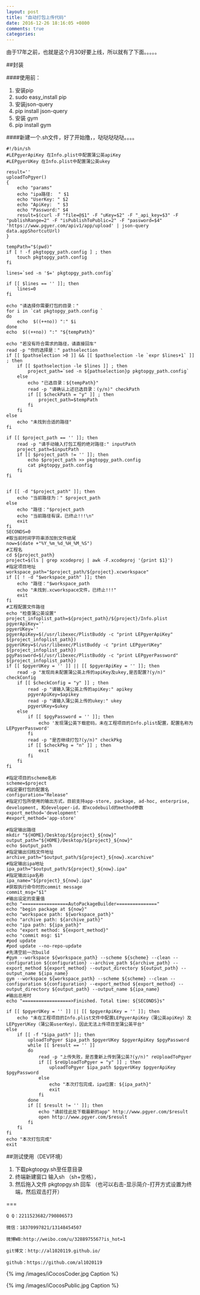 ```yaml
---
layout: post
title: "自动打包上传代码"
date: 2016-12-26 18:16:05 +0800
comments: true
categories: 
---
```


由于17年之前，也就是这个月30好要上线，所以就有了下面。。。。。

##封装


####使用前：

1. 安装pip
2. sudo easy_install pip
3. 安装json-query
4. pip install json-query
5. 安装 gym
6. pip install gym


<!--more-->



####新建一个.sh文件，好了开始撸，，哒哒哒哒哒。。。。
	
	#!/bin/sh
	#LEPgyerApiKey 在Info.plist中配置蒲公英apiKey
	#LEPgyerUKey 在Info.plist中配置蒲公英ukey
	
	result=''
	uploadToPgyer()
	{
		echo "params" 
		echo "ipa路径:  " $1
		echo "UserKey: " $2
		echo "ApiKey:  " $3
		echo "Password:" $4
		result=$(curl -F "file=@$1" -F "uKey=$2" -F "_api_key=$3" -F "publishRange=2" -F "isPublishToPublic=2" -F "password=$4" 'https://www.pgyer.com/apiv1/app/upload' | json-query data.appShortcutUrl)
	}
	
	tempPath="$(pwd)" 
	if [ ! -f pkgtopgy_path.config ] ; then 
		touch pkgtopgy_path.config
	fi
	
	lines=`sed -n '$=' pkgtopgy_path.config` 
	
	if [[ $lines == '' ]]; then
		lines=0
	fi  
	
	echo "请选择你需要打包的目录："
	for i in `cat pkgtopgy_path.config `
	do
		echo  $((++no)) ":" $i
	done
	echo  $((++no)) ":" "${tempPath}"
		
	echo "若没有符合需求的路径，请直接回车"
	read -p "你的选择是：" pathselection
	if [[ $pathselection >0 ]] && [[ $pathselection -le `expr $lines+1` ]] ; then
		if [[ $pathselection -le $lines ]] ; then
			project_path=`sed -n ${pathselection}p pkgtopgy_path.config` 
		else 
			echo "已选目录：${tempPath}" 
			read -p "请确认上述已选目录：(y/n)" checkPath
			if [[ $checkPath = "y" ]] ; then
				project_path=$tempPath
			fi
		fi 
	else
		echo "未找到合适的路径"
	fi	
	
	if [[ $project_path == '' ]]; then 
		read -p "请手动输入打包工程的绝对路径:" inputPath
		project_path=$inputPath
		if [[ $project_path != '' ]]; then 
			echo $project_path >> pkgtopgy_path.config
			cat pkgtopgy_path.config
		fi
	fi
	
	
	if [[ -d "$project_path" ]]; then
		echo "当前路径为：" $project_path
	else
		echo "路径："$project_path
		echo "当前路径有误，已终止!!!\n"
		exit
	fi
	SECONDS=0
	#取当前时间字符串添加到文件结尾
	now=$(date +"%Y_%m_%d_%H_%M_%S")
	#工程名
	cd ${project_path}
	project=$(ls | grep xcodeproj | awk -F.xcodeproj '{print $1}')
	#指定项目地址
	workspace_path="$project_path/${project}.xcworkspace"
	if [[ ! -d "$workspace_path" ]]; then
		echo "路径："$workspace_path
		echo "未找到.xcworkspace文件，已终止!!!"
		exit
	fi
	#工程配置文件路径
	echo "检查蒲公英设置"
	project_infoplist_path=${project_path}/${project}/Info.plist
	pgyerApiKey=''
	pgyerUKey=''
	pgyerApiKey=$(/usr/libexec/PlistBuddy -c "print LEPgyerApiKey" ${project_infoplist_path})
	pgyerUKey=$(/usr/libexec/PlistBuddy -c "print LEPgyerUKey" ${project_infoplist_path})
	pgyPassword=$(/usr/libexec/PlistBuddy -c "print LEPgyerPassword" ${project_infoplist_path})
	if [[ $pgyerUKey = '' ]] || [[ $pgyerApiKey = '' ]]; then
		read -p "发现尚未配置蒲公英上传的apiKey及ukey,是否配置?(y/n)" checkConfig
		if [[ $checkConfig = "y" ]] ; then
			read -p "请输入蒲公英上传的apiKey:" apikey
			pgyerApiKey=$apikey
			read -p "请输入蒲公英上传的ukey:" ukey
			pgyerUKey=$ukey
		else
			if [[ $pgyPassword = '' ]]; then
				echo '发现蒲公英下载密码，未在工程项目的Info.plist配置，配置名称为LEPgyerPassword'
			fi
			read -p "是否继续打包?(y/n)" checkPkg
			if [[ $checkPkg = "n" ]] ; then
				exit
			fi
		fi
	fi
	 
	#指定项目的scheme名称
	scheme=$project
	#指定要打包的配置名
	configuration="Release"
	#指定打包所使用的输出方式，目前支持app-store, package, ad-hoc, enterprise, development, 和developer-id，即xcodebuild的method参数
	export_method='development'
	#export_method='app-store'
	
	#指定输出路径
	mkdir "${HOME}/Desktop/${project}_${now}"
	output_path="${HOME}/Desktop/${project}_${now}"
	echo $output_path
	#指定输出归档文件地址
	archive_path="$output_path/${project}_${now}.xcarchive"
	#指定输出ipa地址
	ipa_path="$output_path/${project}_${now}.ipa"
	#指定输出ipa名称
	ipa_name="${project}_${now}.ipa"
	#获取执行命令时的commit message
	commit_msg="$1"
	#输出设定的变量值
	echo "=================AutoPackageBuilder==============="
	echo "begin package at ${now}"
	echo "workspace path: ${workspace_path}"
	echo "archive path: ${archive_path}"
	echo "ipa path: ${ipa_path}"
	echo "export method: ${export_method}"
	echo "commit msg: $1"
	#pod update
	#pod update --no-repo-update
	#先清空前一次build
	#gym --workspace ${workspace_path} --scheme ${scheme} --clean --configuration ${configuration} --archive_path ${archive_path} --export_method ${export_method} --output_directory ${output_path} --output_name ${ipa_name}
	gym --workspace ${workspace_path} --scheme ${scheme} --clean --configuration ${configuration} --export_method ${export_method} --output_directory ${output_path} --output_name ${ipa_name}
	#输出总用时
	echo "==================>Finished. Total time: ${SECONDS}s" 
	
	if [[ $pgyerUKey = '' ]] || [[ $pgyerApiKey = '' ]]; then
		echo "未在工程项目的Info.plist文件中配置LEPgyerApiKey（蒲公英apiKey）及LEPgyerUKey（蒲公英userKey），因此无法上传项目至蒲公英平台"
	else 
		if [[ -f "$ipa_path" ]]; then
			uploadToPgyer $ipa_path $pgyerUKey $pgyerApiKey $pgyPassword 
			while [[ $result == '' ]]
			do
				read -p "上传失败，是否重新上传到蒲公英?(y/n)" reUploadToPgyer
				if [[ $reUploadToPgyer = "y" ]] ; then
					uploadToPgyer $ipa_path $pgyerUKey $pgyerApiKey $pgyPassword
				else
					echo "本次打包完成，ipa位置: ${ipa_path}" 
					exit
				fi
			done
			if [[ $result != '' ]]; then
				echo "请前往此处下载最新的app" http://www.pgyer.com/$result
				open http://www.pgyer.com/$result
			fi 
		fi
	fi
	echo "本次打包完成"
	exit

##测试使用（DEV环境）

1. 下载pkgtopgy.sh至任意目录 
2. 终端新建窗口 输入sh （sh+空格），
3. 然后拖入文件 pkgtopgy.sh 回车 （也可以右击-显示简介-打开方式设置为终端，然后双击打开） 



===





    Q Q：2211523682/790806573

    微信：18370997821/13148454507
    
    微博WB:http://weibo.com/u/3288975567?is_hot=1
    
	git博文：http://al1020119.github.io/
	
	github：https://github.com/al1020119


{% img /images/iCocosCoder.jpg Caption %}  

{% img /images/iCocosPublic.jpg Caption %}  